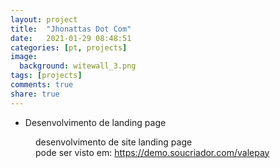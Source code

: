 ```yaml
---
layout: project
title:  "Jhonattas Dot Com"
date:   2021-01-29 08:48:51
categories: [pt, projects]
image:
  background: witewall_3.png
tags: [projects]
comments: true
share: true
---
```

* Desenvolvimento de landing page

<figure>
	<a href="{{ site.url }}/images/posts/1611922053497_valepay.png">
		<img src="{{ site.url }}/images/posts/1611922053497_valepay.png" alt="">
	</a>
	<figcaption>
		desenvolvimento de site landing page <br/>
		pode ser visto em: <a href="https://demo.soucriador.com/valepay">https://demo.soucriador.com/valepay</a>
	</figcaption>
</figure>

<br/>
